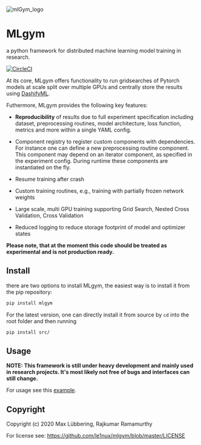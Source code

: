 ![mlGym_logo](https://user-images.githubusercontent.com/47029859/148429624-47b118cc-86c4-4720-8ddf-4f134ff43c5c.png)



# MLgym 

a python framework for distributed machine learning model training in research.

[![CircleCI](https://circleci.com/gh/le1nux/mlgym.svg?style=svg)](https://circleci.com/gh/le1nux/mlgym)

At its core, MLgym offers functionality to run gridsearches of Pytorch models at scale split over multiple GPUs and centrally store the results using [DashifyML](https://github.com/dashifyML/dashifyML). 

Futhermore, MLgym provides the following key features:

* **Reproducibility** of results due to full experiment specification including dataset, preprocessing routines, model architecture, loss function, metrics and more within a single YAML config.
* Component registry to register custom components with dependencies. For instance one can define a new preprocessing routine component. This component may depend on an iterator component, as specified in the experiment config. During runtime these components are instantiated on the fly.       

* Resume training after crash

* Custom training routines, e.g., training with partially frozen network weights

* Large scale, multi GPU training supporting Grid Search, Nested Cross Validation, Cross Validation

* Reduced logging to reduce storage footprint of model and optimizer states

**Please note, that at the moment this code should be treated as experimental and is not production ready.** 

## Install

there are two options to install MLgym, the easiest way is to install it from  the pip repository:

```bash
pip install mlgym
``` 

For the latest version, one can directly install it from source by `cd` into the root folder and then running  

```bash
pip install src/
```

## Usage

**NOTE: This framework is still under heavy development and mainly used in research projects. It's most likely not free of bugs and interfaces can still change.**

For usage see this [example](https://github.com/le1nux/mlgym/tree/master/example).

## Copyright

Copyright (c) 2020 Max Lübbering, Rajkumar Ramamurthy

For license see: https://github.com/le1nux/mlgym/blob/master/LICENSE
